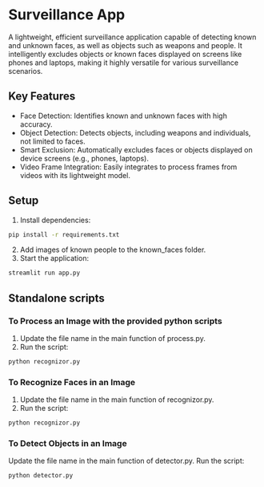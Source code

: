 # Surveillance App
A lightweight, efficient surveillance application capable of detecting known and unknown faces, as well as objects such as weapons and people. It intelligently excludes objects or known faces displayed on screens like phones and laptops, making it highly versatile for various surveillance scenarios.

## Key Features
* Face Detection: Identifies known and unknown faces with high accuracy.
* Object Detection: Detects objects, including weapons and individuals, not limited to faces.
* Smart Exclusion: Automatically excludes faces or objects displayed on device screens (e.g., phones, laptops).
* Video Frame Integration: Easily integrates to process frames from videos with its lightweight model.

## Setup
1. Install dependencies:
```bash
pip install -r requirements.txt
```

2. Add images of known people to the known_faces folder.
3. Start the application:
```bash
streamlit run app.py
```

## Standalone scripts
### To Process an Image with the provided python scripts
1. Update the file name in the main function of process.py.
2. Run the script:
```bash
python recognizor.py
```

### To Recognize Faces in an Image
1. Update the file name in the main function of recognizor.py.
2. Run the script:
```bash
python recognizor.py
```

### To Detect Objects in an Image
Update the file name in the main function of detector.py.
Run the script:
```bash
python detector.py
```

